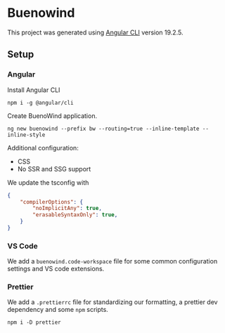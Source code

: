 # Buenowind

This project was generated using [Angular CLI](https://github.com/angular/angular-cli) version 19.2.5.

## Setup

### Angular

Install Angular CLI

```shell
npm i -g @angular/cli
```

Create BuenoWind application.

```shell
ng new buenowind --prefix bw --routing=true --inline-template --inline-style
```

Additional configuration:

- CSS
- No SSR and SSG support

We update the tsconfig with

```json
{
    "compilerOptions": {
        "noImplicitAny": true,
        "erasableSyntaxOnly": true,
    }
}
```

### VS Code

We add a `buenowind.code-workspace` file for some common configuration settings and VS code extensions.

### Prettier

We add a `.prettierrc` file for standardizing our formatting, a prettier dev dependency and some `npm` scripts.

```shell
npm i -D prettier
```
